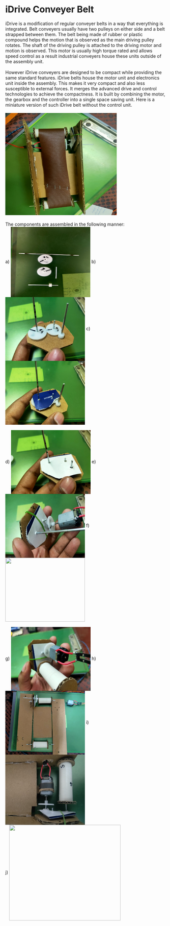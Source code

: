 # iDrive Conveyer Belt
iDrive is a modification of regular conveyer belts in a way that everything is integrated. Belt conveyers usually have two pulleys on either side and a belt strapped between them. The belt being made of rubber or plastic compound helps the motion that is observed as the main driving pulley rotates. The shaft of the driving pulley is attached to the driving motor and motion is observed. This motor is usually high torque rated and allows speed control as a result industrial conveyers house these units outside of the assembly unit.<br><br>
However iDrive conveyers are designed to be compact while providing the same standard features. iDrive belts house the motor unit and electronics unit inside the assembly. This makes it very compact and also less susceptible to external forces. It merges the advanced drive and control technologies to achieve the compactness. It is built by combining the motor, the gearbox and the controller into a single space saving unit. Here is a miniature version of such iDrive belt without the control unit. <br><br>
<img src="https://github.com/Ruthvik-1411/Automated_Conveyerbelt_Checkout/blob/main/iDrive_Conveyer_Belt/IMG20230404211942.jpg?raw=true" width=350 height=320>
<br><br>
The components are assembled in the following manner:<br>
a) <img src="https://github.com/Ruthvik-1411/Automated_Conveyerbelt_Checkout/blob/main/iDrive_Conveyer_Belt/IMG20230404145606.jpg?raw=true" width=250 height=220 align=center> b) <img src="https://github.com/Ruthvik-1411/Automated_Conveyerbelt_Checkout/blob/main/iDrive_Conveyer_Belt/IMG20230404145723.jpg?raw=true" width=250 height=200 align=center> c) <img src="https://github.com/Ruthvik-1411/Automated_Conveyerbelt_Checkout/blob/main/iDrive_Conveyer_Belt/IMG20230404145825.jpg?raw=true" width=250 height=200 align=center><br><br>
d) <img src="https://github.com/Ruthvik-1411/Automated_Conveyerbelt_Checkout/blob/main/iDrive_Conveyer_Belt/IMG20230404145930.jpg?raw=true" width=250 height=200 align=center> e) <img src="https://github.com/Ruthvik-1411/Automated_Conveyerbelt_Checkout/blob/main/iDrive_Conveyer_Belt/IMG20230404150148.jpg?raw=true" width=250 height=200 align=center> f) <img src="https://github.com/Ruthvik-1411/Automated_Conveyerbelt_Checkout/blob/main/iDrive_Conveyer_Belt/IMG20230404150315.jpg?raw=true" width=250 height=200 align=center><br><br>
g) <img src="https://github.com/Ruthvik-1411/Automated_Conveyerbelt_Checkout/blob/main/iDrive_Conveyer_Belt/IMG20230404150323.jpg?raw=true" width=250 height=200 align=center> h) <img src="https://github.com/Ruthvik-1411/Automated_Conveyerbelt_Checkout/blob/main/iDrive_Conveyer_Belt/IMG20230404151905.jpg?raw=true" width=250 height=200 align=center> i) <img src="https://github.com/Ruthvik-1411/Automated_Conveyerbelt_Checkout/blob/main/iDrive_Conveyer_Belt/IMG20230404191331.jpg?raw=true" width=250 height=220 align=center><br>
j) <img src="https://github.com/Ruthvik-1411/Automated_Conveyerbelt_Checkout/blob/main/iDrive_Conveyer_Belt/IMG20230404211946.jpg?raw=true" width=350 height=300 align=center>
